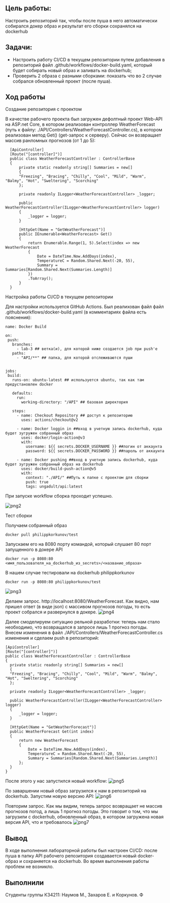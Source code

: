 ## Цель работы:
Настроить репозиторий так, чтобы после пуша в него автоматически собирался докер образ и результат его сборки сохранялся на dockerhub

## Задачи:
* Настроить работу CI/CD в текущем репозитории путем добавления в репозиторий файл .github/workflows/docker-build.yaml, который будет собирать новый образ и заливать на dockerhub;
* Проверить 2 образа с разными сборками: показать что во 2 случае собрался обновленный проект (после пуша).

## Ход работы

 Создание репозитория с проектом

 В качестве рабочего проекта был загружен дефолтный проект Web-API на ASP.net Core, в котором реализован контроллер WeatherForecast (путь к файлу: ./API/Controllers/WeatherForecastController.cs), в котором реализован метод Get() (get-запрос к серверу). Сейчас он возвращает массив ранломных прогнозов (от 1 до 5):
 ```
   [ApiController]
   [Route("[controller]")]
   public class WeatherForecastController : ControllerBase
   {
       private static readonly string[] Summaries = new[]
       {
       "Freezing", "Bracing", "Chilly", "Cool", "Mild", "Warm", "Balmy", "Hot", "Sweltering", "Scorching"
       };
  
       private readonly ILogger<WeatherForecastController> _logger;
  
       public WeatherForecastController(ILogger<WeatherForecastController> logger)
       {
           _logger = logger;
       }
  
       [HttpGet(Name = "GetWeatherForecast")]
       public IEnumerable<WeatherForecast> Get()
       {
           return Enumerable.Range(1, 5).Select(index => new WeatherForecast
           {
               Date = DateTime.Now.AddDays(index),
               TemperatureC = Random.Shared.Next(-20, 55),
               Summary = Summaries[Random.Shared.Next(Summaries.Length)]
           })
           .ToArray();
       }
   }
  ```


 Настройка работы CI/CD в текущем репозитории

 Для настройки используется GitHub Actions. Был реалихован файл файл .github/workflows/docker-build.yaml (в комментариях файла есть пояснения):
  ```
 name: Docker Build

 on:
   push:
     branches:
       - lab-3 ## ветка(и), для которой ниже создается job при push'e
     paths:
       - "API/**" ## папка, для которой отслеживаются пуши
 
       
 jobs:
   build:
     runs-on: ubuntu-latest ## используется ubuntu, так как там предустановлен docker
 
     defaults:
       run:
         working-directory: "/API" ## базовая директория
 
     steps:
       - name: Checkout Repository ## доступ к репозиторию
         uses: actions/checkout@v2
 
       - name: Docker loggin in ##вход в учетную запись dockerhub, куда будет зугружен собранный образ
         uses: docker/login-action@v3
         with:
           username: ${{ secrets.DOCKER_USERNAME }} ##логин от аккаунта 
           password: ${{ secrets.DOCKER_PASSWORD }} ##пароль от аккаунта
     
       - name: Docker pushing ##вход в учетную запись dockerhub, куда будет зугружен собранный образ на dockerhub
         uses: docker/build-push-action@v5
         with:
           context: "./API/" ##Путь к папке с проектом для сборки
           push: true
           tags: ungadult/api:latest
  ```
При запуске workflow сборка проходит успешно.

![png2](./images/2.png)



Тест сборки


Получаем собранный образ
  ```
 docker pull philippkorkunov/test
  ```
Запускаем его на 8080 порту командой, который слушает 80 порт запущенного в докере API
 ```
 docker run -p 8080:80 <имя_пользователя_на_dockerhub_из_secrets>/<название_образа>
 ```
В нашем случае тестировали на dockerhub philippkorkunov
 ```
 docker run -p 8080:80 philippkorkunov/test
 ```
![png3](./images/3.png)

Делаем запрос. http://localhost:8080/WeatherForecast. Как видно, нам пришел ответ (в виде json) с массивом прогнозов погоды, то есть проект собрался и развернулся в докере.
![png4](./images/4.png)

Далее смоделируем ситуацию рельной разработки: теперь нам стало необходимо, что возвращался в запросе лишь 1 прогноз погоды.
Внесем изменения в файл ./API/Controllers/WeatherForecastController.cs изменения и сделаем push в репозиторий:
  ```
[ApiController]
[Route("[controller]")]
public class WeatherForecastController : ControllerBase
{
    private static readonly string[] Summaries = new[]
    {
    "Freezing", "Bracing", "Chilly", "Cool", "Mild", "Warm", "Balmy", "Hot", "Sweltering", "Scorching"
    };

    private readonly ILogger<WeatherForecastController> _logger;

    public WeatherForecastController(ILogger<WeatherForecastController> logger)
    {
        _logger = logger;
    }

    [HttpGet(Name = "GetWeatherForecast")]
    public WeatherForecast Get(int index)
    {
        return new WeatherForecast
        {
            Date = DateTime.Now.AddDays(index),
            TemperatureC = Random.Shared.Next(-20, 55),
            Summary = Summaries[Random.Shared.Next(Summaries.Length)]
        };
    }
}
  ```
После этого у нас запустился новый workflow:
![png5](./images/5.png)

По заваршении новый образ загрузился к нам в репозиторий на dockerhub. Запустим новую версию API:
![png6](./images/6.png)

Повторим запрос. Как мы видим, теперь запрос возвращает не массив прогнозов погод, а лишь 1 прогноз погоды. Это говорит о том, что мы загрузили с dockerhub, обновленный образ, в котором загружена новая версия API, что и требовалось
![png7](./images/7.png)


## Вывод
В ходе выполнения лабораторной работы был настроен CI/CD: после пуша в папку API рабочего репозитория создавается новый docker-образ и сохраняется на dockerhub. Во время выполнения работы проблем не возникло.
## Выполнили
Студенты группы К34211: Наумов М., Захаров Е. и Коркунов. Ф
